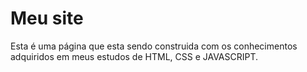 # Meu site

 Esta é uma página que esta sendo construida com os conhecimentos adquiridos em meus estudos de HTML, CSS e JAVASCRIPT.
